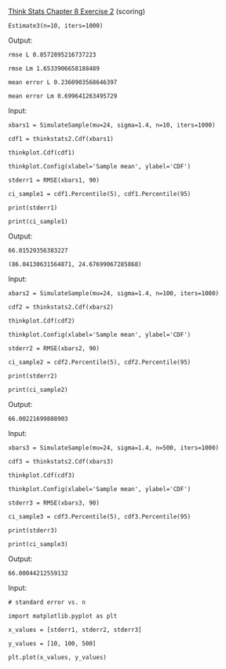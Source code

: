 [Think Stats Chapter 8 Exercise 2](http://greenteapress.com/thinkstats2/html/thinkstats2009.html#toc77) (scoring)

`Estimate3(n=10, iters=1000)`

Output: 

`rmse L 0.8572895216737223`

`rmse Lm 1.6533906658188489`

`mean error L 0.2360903568646397`

`mean error Lm 0.699641263495729`

Input:

`xbars1 = SimulateSample(mu=24, sigma=1.4, n=10, iters=1000)`

`cdf1 = thinkstats2.Cdf(xbars1)`

`thinkplot.Cdf(cdf1)`

`thinkplot.Config(xlabel='Sample mean', ylabel='CDF')`

`stderr1 = RMSE(xbars1, 90)`

`ci_sample1 = cdf1.Percentile(5), cdf1.Percentile(95)`

`print(stderr1)`

`print(ci_sample1)`

Output:

`66.01529356383227`

`(86.04130631564871, 24.67699067285868)`

Input:

`xbars2 = SimulateSample(mu=24, sigma=1.4, n=100, iters=1000)`

`cdf2 = thinkstats2.Cdf(xbars2)`

`thinkplot.Cdf(cdf2)`

`thinkplot.Config(xlabel='Sample mean', ylabel='CDF')`

`stderr2 = RMSE(xbars2, 90)`

`ci_sample2 = cdf2.Percentile(5), cdf2.Percentile(95)`

`print(stderr2)`

`print(ci_sample2)`

Output:

`66.00221699808903`

Input:

`xbars3 = SimulateSample(mu=24, sigma=1.4, n=500, iters=1000)`

`cdf3 = thinkstats2.Cdf(xbars3)`

`thinkplot.Cdf(cdf3)`

`thinkplot.Config(xlabel='Sample mean', ylabel='CDF')`

`stderr3 = RMSE(xbars3, 90)`

`ci_sample3 = cdf3.Percentile(5), cdf3.Percentile(95)`

`print(stderr3)`

`print(ci_sample3)`

Output:

`66.00044212559132`

Input:

`# standard error vs. n`

`import matplotlib.pyplot as plt`

`x_values = [stderr1, stderr2, stderr3]`

`y_values = [10, 100, 500]`

`plt.plot(x_values, y_values)`
